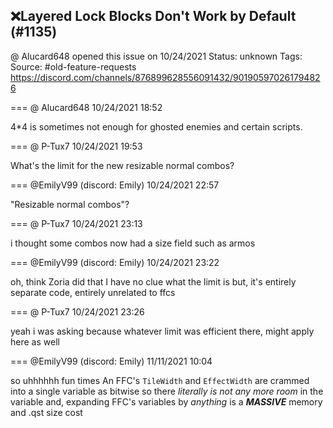## ❌Layered Lock Blocks Don't Work by Default (#1135)
@ Alucard648 opened this issue on 10/24/2021
Status: unknown
Tags: 
Source: #old-feature-requests https://discord.com/channels/876899628556091432/901905970261794826


=== @ Alucard648 10/24/2021 18:52

4*4 is sometimes not enough for ghosted enemies and certain scripts.

=== @ P-Tux7 10/24/2021 19:53

What's the limit for the new resizable normal combos?

=== @EmilyV99 (discord: Emily) 10/24/2021 22:57

"Resizable normal combos"?

=== @ P-Tux7 10/24/2021 23:13

i thought some combos now had a size field
such as armos

=== @EmilyV99 (discord: Emily) 10/24/2021 23:22

oh, think Zoria did that
I have no clue what the limit is
but, it's entirely separate code, entirely unrelated to ffcs

=== @ P-Tux7 10/24/2021 23:26

yeah i was asking because whatever limit was efficient there, might apply here as well

=== @EmilyV99 (discord: Emily) 11/11/2021 10:04

so uhhhhhh
fun times
An FFC's `TileWidth` and `EffectWidth` are crammed into a single variable as bitwise
so there *literally is not any more room* in the variable
and, expanding FFC's variables by *anything* is a ***MASSIVE*** memory and .qst size cost
